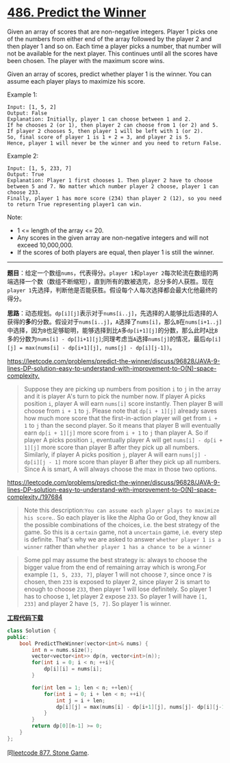 # [486. Predict the Winner](https://leetcode.com/problems/predict-the-winner/)

Given an array of scores that are non-negative integers. Player 1 picks one of the numbers from either end of the array followed by the player 2 and then player 1 and so on. Each time a player picks a number, that number will not be available for the next player. This continues until all the scores have been chosen. The player with the maximum score wins.

Given an array of scores, predict whether player 1 is the winner. You can assume each player plays to maximize his score.

Example 1:

    Input: [1, 5, 2]
    Output: False
    Explanation: Initially, player 1 can choose between 1 and 2.
    If he chooses 2 (or 1), then player 2 can choose from 1 (or 2) and 5. If player 2 chooses 5, then player 1 will be left with 1 (or 2).
    So, final score of player 1 is 1 + 2 = 3, and player 2 is 5.
    Hence, player 1 will never be the winner and you need to return False.

Example 2:

    Input: [1, 5, 233, 7]
    Output: True
    Explanation: Player 1 first chooses 1. Then player 2 have to choose between 5 and 7. No matter which number player 2 choose, player 1 can choose 233.
    Finally, player 1 has more score (234) than player 2 (12), so you need to return True representing player1 can win.

Note:

- 1 <= length of the array <= 20.
- Any scores in the given array are non-negative integers and will not exceed 10,000,000.
- If the scores of both players are equal, then player 1 is still the winner.

-----

**题目**：给定一个数组`nums`，代表得分。`player 1`和`player 2`每次轮流在数组的两端选择一个数（数组不断缩短），直到所有的数被选完，总分多的人获胜。现在`player 1`先选择，判断他是否能获胜。假设每个人每次选择都会最大化他最终的得分。

**思路**：动态规划。`dp[i][j]`表示对于`nums[i..j]`，先选择的人能够比后选择的人获得的**多**的分数。假设对于`nums[i..j]`，`A`选择了`nums[i]`，那么`B`在`nums[i+1..j]`中选择，因为`B`也足够聪明，能够选择到比`A`多`dp[i+1][j]`的分数，那么此时`A`比`B`多的分数为`nums[i] - dp[]i+1][j]`;同理考虑当`A`选择`nums[j]`的情况，最后`dp[i][j] = max(nums[i] - dp[i+1][j], nums[j] - dp[i][j-1])`。

<https://leetcode.com/problems/predict-the-winner/discuss/96828/JAVA-9-lines-DP-solution-easy-to-understand-with-improvement-to-O(N)-space-complexity.>

> Suppose they are picking up numbers from position `i` to `j` in the array and it is player A's turn to pick the number now. If player A picks position `i`, player A will earn `nums[i]` score instantly. Then player B will choose from `i + 1` to `j`. Please note that `dp[i + 1][j]` already saves how much more score that the first-in-action player will get from `i + 1` to `j` than the second player. So it means that player B will eventually earn `dp[i + 1][j]` more score from `i + 1` to `j` than player A. So if player A picks position `i`, eventually player A will get `nums[i] - dp[i + 1][j]` more score than player B after they pick up all numbers. Similarly, if player A picks position `j`, player A will earn `nums[j] - dp[i][j - 1]` more score than player B after they pick up all numbers. Since A is smart, A will always choose the max in those two options.

<https://leetcode.com/problems/predict-the-winner/discuss/96828/JAVA-9-lines-DP-solution-easy-to-understand-with-improvement-to-O(N)-space-complexity./197684>

> Note this description:`You can assume each player plays to maximize his score`.. So each player is like the Alpha Go or God, they know all the possible combinations of the choices, i.e. the best strategy of the game. So this is a `certain` game, not a `uncertain` game, i.e. every step is definite. That's why we are asked to answer `whether player 1 is a winner` rather than `whether player 1 has a chance to be a winner`

> Some ppl may assume the best strategy is: always to choose the bigger value from the end of remaining array which is wrong.For example `[1, 5, 233, 7]`, player 1 will not choose `7`, since once `7` is chosen, then `233` is exposed to player 2, since player 2 is smart to enough to choose `233`, then player 1 will lose definitely. So player 1 has to choose `1`, let player 2 expose `233`. So player 1 will have `[1, 233]` and player 2 have `[5, 7]`. So player 1 is winner.

[**工程代码下载**](https://github.com/shenkh/leetcode)

```cpp
class Solution {
public:
    bool PredictTheWinner(vector<int>& nums) {
        int n = nums.size();
        vector<vector<int>> dp(n, vector<int>(n));
        for(int i = 0; i < n; ++i){
            dp[i][i] = nums[i];
        }

        for(int len = 1; len < n; ++len){
            for(int i = 0; i + len < n; ++i){
                int j = i + len;
                dp[i][j] = max(nums[i] - dp[i+1][j], nums[j]- dp[i][j-1]);
            }
        }
        return dp[0][n-1] >= 0;
    }
};
```

同[leetcode 877. Stone Game](https://leetcode.com/problems/stone-game/).
